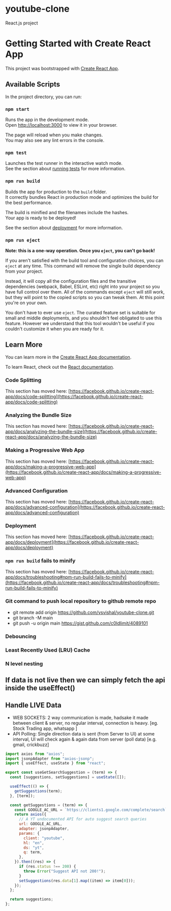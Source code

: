 # youtube-clone

React.js project

# Getting Started with Create React App

This project was bootstrapped with [Create React App](https://github.com/facebook/create-react-app).

## Available Scripts

In the project directory, you can run:

### `npm start`

Runs the app in the development mode.\
Open [http://localhost:3000](http://localhost:3000) to view it in your browser.

The page will reload when you make changes.\
You may also see any lint errors in the console.

### `npm test`

Launches the test runner in the interactive watch mode.\
See the section about [running tests](https://facebook.github.io/create-react-app/docs/running-tests) for more information.

### `npm run build`

Builds the app for production to the `build` folder.\
It correctly bundles React in production mode and optimizes the build for the best performance.

The build is minified and the filenames include the hashes.\
Your app is ready to be deployed!

See the section about [deployment](https://facebook.github.io/create-react-app/docs/deployment) for more information.

### `npm run eject`

**Note: this is a one-way operation. Once you `eject`, you can't go back!**

If you aren't satisfied with the build tool and configuration choices, you can `eject` at any time. This command will remove the single build dependency from your project.

Instead, it will copy all the configuration files and the transitive dependencies (webpack, Babel, ESLint, etc) right into your project so you have full control over them. All of the commands except `eject` will still work, but they will point to the copied scripts so you can tweak them. At this point you're on your own.

You don't have to ever use `eject`. The curated feature set is suitable for small and middle deployments, and you shouldn't feel obligated to use this feature. However we understand that this tool wouldn't be useful if you couldn't customize it when you are ready for it.

## Learn More

You can learn more in the [Create React App documentation](https://facebook.github.io/create-react-app/docs/getting-started).

To learn React, check out the [React documentation](https://reactjs.org/).

### Code Splitting

This section has moved here: [https://facebook.github.io/create-react-app/docs/code-splitting](https://facebook.github.io/create-react-app/docs/code-splitting)

### Analyzing the Bundle Size

This section has moved here: [https://facebook.github.io/create-react-app/docs/analyzing-the-bundle-size](https://facebook.github.io/create-react-app/docs/analyzing-the-bundle-size)

### Making a Progressive Web App

This section has moved here: [https://facebook.github.io/create-react-app/docs/making-a-progressive-web-app](https://facebook.github.io/create-react-app/docs/making-a-progressive-web-app)

### Advanced Configuration

This section has moved here: [https://facebook.github.io/create-react-app/docs/advanced-configuration](https://facebook.github.io/create-react-app/docs/advanced-configuration)

### Deployment

This section has moved here: [https://facebook.github.io/create-react-app/docs/deployment](https://facebook.github.io/create-react-app/docs/deployment)

### `npm run build` fails to minify

This section has moved here: [https://facebook.github.io/create-react-app/docs/troubleshooting#npm-run-build-fails-to-minify](https://facebook.github.io/create-react-app/docs/troubleshooting#npm-run-build-fails-to-minify)

### Git command to push local repository to github remote repo

- git remote add origin https://github.com/vsvishal/youtube-clone.git
- git branch -M main
- git push -u origin main
  https://gist.github.com/c0ldlimit/4089101

### Debouncing

### Least Recently Used (LRU) Cache

### N level nesting

## If data is not live then we can simply fetch the api inside the useEffect()

## Handle LIVE Data

- WEB SOCKETS: 2 way communication is made, hadsake it made between client & server, no regular interval, connection is heavy. [eg. Stock Trading app, whatsapp ]
- API Polling: Single direction data is sent (from Server to UI) at some interval, UI will check again & again data from server (poll data) [e.g. gmail, crickbuzz]

```javascript
import axios from "axios";
import jsonpAdapter from "axios-jsonp";
import { useEffect, useState } from "react";

export const useGetSearchSuggestion = (term) => {
  const [suggestions, setSuggestions] = useState([]);

  useEffect(() => {
    getSuggestions(term);
  }, [term]);

  const getSuggestions = (term) => {
    const GOOGLE_AC_URL = `https://clients1.google.com/complete/search`;
    return axios({
      // A YT undocumented API for auto suggest search queries
      url: GOOGLE_AC_URL,
      adapter: jsonpAdapter,
      params: {
        client: "youtube",
        hl: "en",
        ds: "yt",
        q: term,
      },
    }).then((res) => {
      if (res.status !== 200) {
        throw Error("Suggest API not 200!");
      }
      setSuggestions(res.data[1].map((item) => item[0]));
    });
  };

  return suggestions;
};
```
